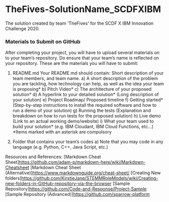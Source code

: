 # TheFives-SolutionName_SCDFXIBM
The solution created by team 'TheFives' for the SCDF X IBM Innovation Challenge 2020.

### Materials to Submit on GitHub
After completing your project, you will have to upload several materials on to your team’s
repository. Do ensure that your team’s name is reflected on your repository. These are the
materials you will have to submit:
1. README.md
Your README.md should contain:
Short description of your team members, and team name.
a) A short description of the problem you are tackling, how technology can help, as
well as the idea your team is proposing*
b) Pitch Video*
c) The architecture of your proposed solution*
d) A hyperlink to your detailed solution* (Long description of your solution)
e) Project Roadmap/ Proposed timeline
f) Getting started* (Step-by-step instructions to install the required software and how
to run a demo of your solution)
g) Running the tests (Explanation and breakdown on how to run tests for the proposed
solution)
h) Live demo (Link to an actual working demo/website)
i) What your team used to build your solution* (e.g. IBM Cloudant, IBM Cloud
Functions, etc…)
*Items marked with an asterisk are compulsory

2. Folder that contains your team’s codes
a) Note that you may code in any language (e.g. Python, C++, Java Script, etc.)

Resources and References:
[Markdown Cheat Sheet]https://github.com/adam-p/markdown-here/wiki/Markdown-Cheatsheet
[Markdown Cheat Sheet (Alternative)]https://www.markdownguide.org/cheat-sheet/
[Creating New folders]https://github.com/KirstieJane/STEMMRoleModels/wiki/Creating-new-folders-in-GitHub-repository-via-the-browser
[Sample Repository]https://github.com/Code-and-Response/Project-Sample
[Sample Repository (Advanced)]https://github.com/sparrow-platform
